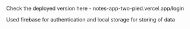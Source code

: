 Check the deployed version here - notes-app-two-pied.vercel.app/login


Used firebase for authentication and local storage for storing of data
